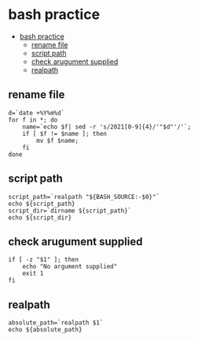 # bash practice

- [bash practice](#bash-practice)
  - [rename file](#rename-file)
  - [script path](#script-path)
  - [check arugument supplied](#check-arugument-supplied)
  - [realpath](#realpath)

## rename file

    d=`date +%Y%m%d`
    for f in *; do
        name=`echo $f| sed -r 's/2021[0-9]{4}/'"$d"'/'`;
        if [ $f != $name ]; then
            mv $f $name;
        fi
    done

## script path

    script_path=`realpath "${BASH_SOURCE:-$0}"`
    echo ${script_path}
    script_dir=`dirname ${script_path}`
    echo ${script_dir}

## check arugument supplied

    if [ -z "$1" ]; then
        echo "No argument supplied"
        exit 1
    fi

## realpath

    absolute_path=`realpath $1`
    echo ${absolute_path}

